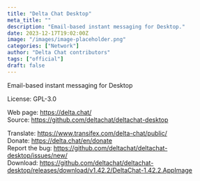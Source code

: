 ```yaml
---
title: "Delta Chat Desktop"
meta_title: ""
description: "Email-based instant messaging for Desktop."
date: 2023-12-17T19:02:00Z
image: "/images/image-placeholder.png"
categories: ["Network"]
author: "Delta Chat contributors"
tags: ["official"]
draft: false
---
```


Email-based instant messaging for Desktop

License: GPL-3.0

Web page: https://delta.chat/  
Source: https://github.com/deltachat/deltachat-desktop

Translate: https://www.transifex.com/delta-chat/public/  
Donate: https://delta.chat/en/donate  
Report the bug: https://github.com/deltachat/deltachat-desktop/issues/new/  
Download: https://github.com/deltachat/deltachat-desktop/releases/download/v1.42.2/DeltaChat-1.42.2.AppImage

